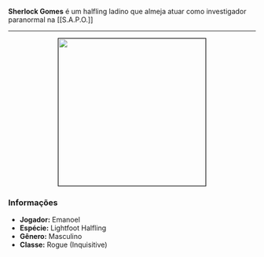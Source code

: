 **Sherlock Gomes** é um halfling ladino que almeja atuar como investigador paranormal na [[S.A.P.O.]]

---

<div style="text-align: center;">
<img src="https://i.imgur.com/8MMcDCx.jpeg" width="300" style="border: 1px solid black;">
</div>

### Informações

- **Jogador:** Emanoel
- **Espécie:** Lightfoot Halfling
- **Gênero:** Masculino
- **Classe:** Rogue (Inquisitive)
